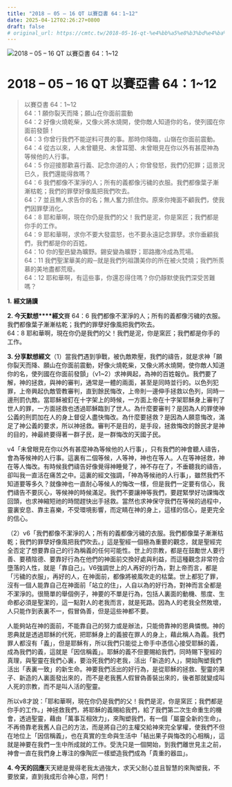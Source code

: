 ```yaml
---
title: "2018 – 05 – 16 QT 以賽亞書 64：1~12"
date: 2025-04-12T02:26:27+0800
draft: false
# original_url: https://cmtc.tw/2018-05-16-qt-%e4%bb%a5%e8%b3%bd%e4%ba%9e%e6%9b%b8-64%ef%bc%9a112
---
```


![2018 – 05 – 16 QT 以賽亞書 64：1\~12](/images/qt.jpg   "2018 – 05 – 16 QT 以賽亞書 64：1\~12")

# 2018 – 05 – 16 QT 以賽亞書 64：1\~12

> 以賽亞書 64：1\~12  
> 64：1 願你裂天而降；願山在你面前震動  
> 64：2 好像火燒乾柴，又像火將水燒開，使你敵人知道你的名，使列國在你面前發顫！  
> 64：3 你曾行我們不能逆料可畏的事。那時你降臨，山嶺在你面前震動。  
> 64：4 從古以來，人未曾聽見、未曾耳聞、未曾眼見在你以外有甚麼神為等候他的人行事。  
> 64：5 你迎接那歡喜行義、記念你道的人；你曾發怒，我們仍犯罪；這景況已久，我們還能得救嗎？  
> 64：6 我們都像不潔淨的人；所有的義都像污穢的衣服。我們都像葉子漸漸枯乾；我們的罪孽好像風把我們吹去。  
> 64：7 並且無人求告你的名；無人奮力抓住你。原來你掩面不顧我們，使我們因罪孽消化。  
> 64：8 耶和華啊，現在你仍是我們的父！我們是泥，你是窯匠；我們都是你手的工作。  
> 64：9 耶和華啊，求你不要大發震怒，也不要永遠記念罪孽。求你垂顧我們，我們都是你的百姓。  
> 64：10 你的聖邑變為曠野。錫安變為曠野；耶路撒冷成為荒場。  
> 64：11 我們聖潔華美的殿─就是我們列祖讚美你的所在被火焚燒；我們所羨慕的美地盡都荒廢。  
> 64：12 耶和華啊，有這些事，你還忍得住嗎？你仍靜默使我們深受苦難嗎？

**1.** **經文誦讀**

**2. 今天默想****經文**賽 64：6 我們都像不潔淨的人；所有的義都像污穢的衣服。我們都像葉子漸漸枯乾；我們的罪孽好像風把我們吹去。  
64：8 耶和華啊，現在你仍是我們的父！我們是泥，你是窯匠；我們都是你手的工作。

**3. 分享默想經文**（1）當我們遇到爭戰，被仇敵欺壓，我們的禱告，就是求神「願你裂天而降、願山在你面前震動，好像火燒乾柴，又像火將水燒開，使你敵人知道你的名，使列國在你面前發顫」（v1\~2）求神興起，為神的百姓報仇。我們要了解，神的拯救，與神的審判，通常是一體的兩面，甚至是同時並行的。以色列犯罪，上帝興起仇敵管教審判，直到餘民悔改，上帝則一邊伸手拯救以色列，同時一邊刑罰仇敵。當耶穌被釘在十字架上的時候，一方面上帝在十字架耶穌身上審判了世人的罪，一方面拯救也透過耶穌臨到了世人。為什麼要審判？是因為人的罪使神公義的刑罰加在人的身上督促人盡快悔改。為什麼要拯救？是因為人願意悔改，滿足了神公義的要求，所以神拯救。審判不是目的，是手段，拯救悔改的餘民才是神的目的，神最終要得著一群子民，是一群悔改的天國子民。

v4「未曾眼見在你以外有甚麼神為等候他的人行事」，只有我們的神會聽人禱告，會為等候神的人行事。這裏有二個等候，人等神，神也在等人。人在等神拯救，神在等人悔改。有時候我們禱告好像覺得神睡覺了，神不存在了，不垂聽我的禱告，卻叫我一直活在痛苦之中。這裏的經文強調，「神為等候祂的人行事」，雖然我們不知道要等多久？就像神也一直耐心等候人的悔改一樣，但是我們一定要有信心，我們禱告不要灰心，等候神的時候滿足。我們不要讓神等我們，要趕緊學好功課悔改回頭，也求神縮短祂的時間趕快出手拯救。當然也求神保守我們在等候的過程中，靈裏安息、靠主喜樂，不受環境影響，而定睛在神的身上，這樣的信心，是更完全的信心。

（2）v6「我們都像不潔淨的人；所有的義都像污穢的衣服。我們都像葉子漸漸枯乾；我們的罪孽好像風把我們吹去。」這是聖經一個極為重要的觀念，就是聖經完全否定了想要靠自己的行為稱義的任何可能性。世上的宗教，都是在鼓勵世人要行善、要積陰德、要靠好行為在他們的神面前交換好處與利益，而這種觀念非常符合墮落的人性，就是「靠自己」。V6強調世上的人再好的行為，對上帝而言，都是「污穢的衣服」，再好的人，在神面前，都像將被風吹走的枯葉。世上都犯了罪，沒有一個人能靠自己在神面前「站立的住」，人自以為的好行為，對神而言全都是不潔淨的。很簡單的舉個例子，神要的不單是行為，包括人裏面的動機、態度、生命都必須是聖潔的，這一點對人的老我而言，就是死路。因為人的老我全然敗壞，人只能作到表裏不一，假冒偽善，但是這些神都不要。

人能夠站在神的面前，不能靠自己的努力或是辦法，只能倚靠神的恩典憐憫。神的恩典就是透過耶穌的代死，把耶穌身上的義披在罪人的身上，藉此稱人為義。我們罪人都沒有「義」，但是耶穌有，所以我們只能從上帝手中憑信心接受耶穌的義，成為我們的義，這就是「因信稱義」。耶穌的義不但要賜給我們，同時賜下聖經的真理，與聖靈在我們心裏，要治死我們的老我，活出「新造的人」，開始陶塑我們活出「表裏一致」的新生命。神要我們活出的好行為，是從耶穌的拯救、聖靈的果子、新造的人裏面發出來的，而不是老我舊人假冒偽善裝出來的，後者那就變成叫人死的宗教，而不是叫人活的聖靈。

所以v8才說：「耶和華啊，現在你仍是我們的父！我們是泥，你是窯匠；我們都是你手的工作。」神拯救我們，將耶穌的義賜給我們，給了我們第二次生命重生的機會，透過聖靈，藉由「萬事互相效力」，來陶塑我們，有一個「屬靈全新的生命」。不再倚靠老我舊人自己的方法，而是將自己的主權交給神來完全掌權，使我們不但在地位上「因信稱義」，也在真實的生命與生活中「結出果子與悔改的心相稱」，這就是神要在我們一生中所成就的工作。受洗只是一個開始，到我們離世見主之前，神會一直在我們身上專注的像陶匠一樣塑造我們成為「貴重的器皿」。

**4. 今天的回應**天天總是覺得老我太過強大，求天父耐心並且智慧的來陶塑我，不要放棄，直到我成形合神心意，阿們！